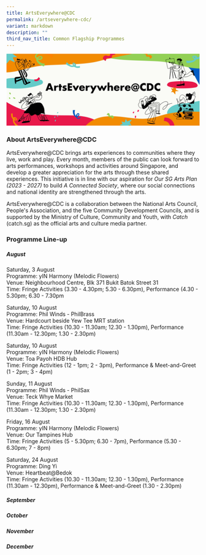 ```yaml
---
title: ArtsEverywhere@CDC
permalink: /artseverywhere-cdc/
variant: markdown
description: ""
third_nav_title: Common Flagship Programmes
---
```

![](/images/Launch_Isomer_Web_Banner.jpg)
### About ArtsEverywhere@CDC
ArtsEverywhere@CDC brings arts experiences to communities where they live, work and play. Every month, members of the public can look forward to arts performances, workshops and activities around Singapore, and develop a greater appreciation for the arts through these shared experiences. This initiative is in line with our aspiration for _Our SG Arts Plan (2023 - 2027)_ to build *A Connected Society*, where our social connections and national identity are strengthened through the arts.

ArtsEverywhere@CDC is a collaboration between the National Arts Council, People's Association,&nbsp;and the five Community Development Councils, and is supported by the Ministry of Culture, Community and Youth, with _Catch_ (catch.sg) as the official arts and culture media partner.


### Programme Line-up

##### August

Saturday, 3 August<br>
Programme: yIN Harmony (Melodic Flowers)<br>
Venue: Neighbourhood Centre, Blk 371 Bukit Batok Street 31<br>
Time: Fringe Activities (3.30 - 4.30pm; 5.30 - 6.30pm), Performance (4.30 - 5.30pm; 6.30 - 7.30pm

Saturday, 10 August<br>
Programme: Phil Winds - PhilBrass<br>
Venue: Hardcourt beside Yew Tee MRT station<br>
Time: Fringe Activities (10.30 - 11.30am; 12.30 - 1.30pm), Performance (11.30am - 12.30pm; 1.30 - 2.30pm)

Saturday, 10 August<br>
Programme: yIN Harmony (Melodic Flowers)<br>
Venue: Toa Payoh HDB Hub<br>
Time: Fringe Activities (12 - 1pm; 2 - 3pm), Performance &amp; Meet-and-Greet (1 - 2pm; 3 - 4pm)

Sunday, 11 August<br>
Programme: Phil Winds - PhilSax<br>
Venue: Teck Whye Market<br>
Time: Fringe Activities (10.30 - 11.30am; 12.30 - 1.30pm), Performance (11.30am - 12.30pm; 1.30 - 2.30pm)


Friday, 16 August<br>
Programme: yIN Harmony (Melodic Flowers)<br>
Venue: Our Tampines Hub<br>
Time: Fringe Activities (5 - 5.30pm; 6.30 - 7pm), Performance (5.30 - 6.30pm; 7 - 8pm)

Saturday, 24 August<br>
Programme: Ding Yi<br>
Venue: Heartbeat@Bedok<br>
Time: Fringe Activities (10.30 - 11.30am; 12.30 - 1.30pm), Performance (11.30am - 12.30pm), Performance &amp; Meet-and-Greet (1.30 - 2.30pm)
##### September

##### October

##### November

##### December